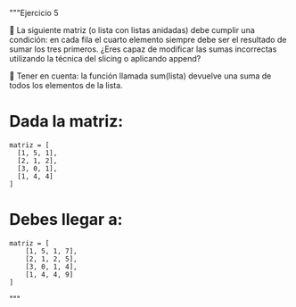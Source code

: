 """Ejercicio 5

🧠 La siguiente matriz (o lista con listas anidadas) debe cumplir una condición: en cada fila el cuarto elemento siempre debe ser el resultado de sumar los tres primeros. ¿Eres capaz de modificar las sumas incorrectas utilizando la técnica del slicing o aplicando append?

📌 Tener en cuenta: la función llamada sum(lista) devuelve una suma de todos los elementos de la lista.

# Dada la matriz:

    matriz = [
      [1, 5, 1],
      [2, 1, 2],
      [3, 0, 1],
      [1, 4, 4]
    ]

# Debes llegar a:

    matriz = [ 
        [1, 5, 1, 7],
        [2, 1, 2, 5],
        [3, 0, 1, 4],
        [1, 4, 4, 9]
    ]
"""

